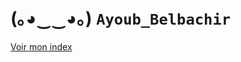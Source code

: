 # (｡◕‿‿◕｡) ```Ayoub_Belbachir```
[Voir mon index](https://ay-belbachir.github.io/portefolio_Ayoub_Belbachir_SIO_SISR/)